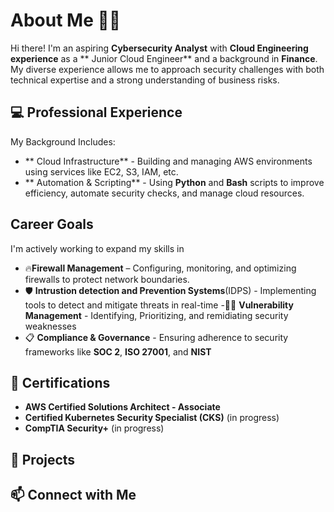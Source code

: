 # About Me  👨‍💻


Hi there! I'm an aspiring **Cybersecurity Analyst** with **Cloud Engineering experience** as a ** Junior Cloud Engineer** and a background in **Finance**. My diverse experience allows me to approach security challenges with both technical expertise and a strong understanding of business risks. 


## 💻 Professional Experience
My Background Includes: 
- ** Cloud Infrastructure** - Building and managing AWS environments using services like EC2, S3, IAM, etc.
- ** Automation & Scripting** - Using **Python** and **Bash** scripts to improve efficiency, automate security checks, and manage cloud resources.


## Career Goals 
I'm actively working to expand my skills in 
- 🔥**Firewall Management** – Configuring, monitoring, and optimizing firewalls to protect network boundaries. 
-  🛡️ **Intrustion detection and Prevention Systems**(IDPS) - Implementing tools to detect and mitigate threats in real-time
-🕵️‍♂️ **Vulnerability Management** - Identifying, Prioritizing, and remidiating security weaknesses
- 📋 **Compliance & Governance** - Ensuring adherence to security frameworks like **SOC 2**, **ISO 27001**, and **NIST**

## 📜 Certifications
- **AWS Certified Solutions Architect - Associate**
- **Certified Kubernetes Security Specialist (CKS)** (in progress)
- **CompTIA Security+** (in progress)

## 🚀 Projects




## 📫 Connect with Me
